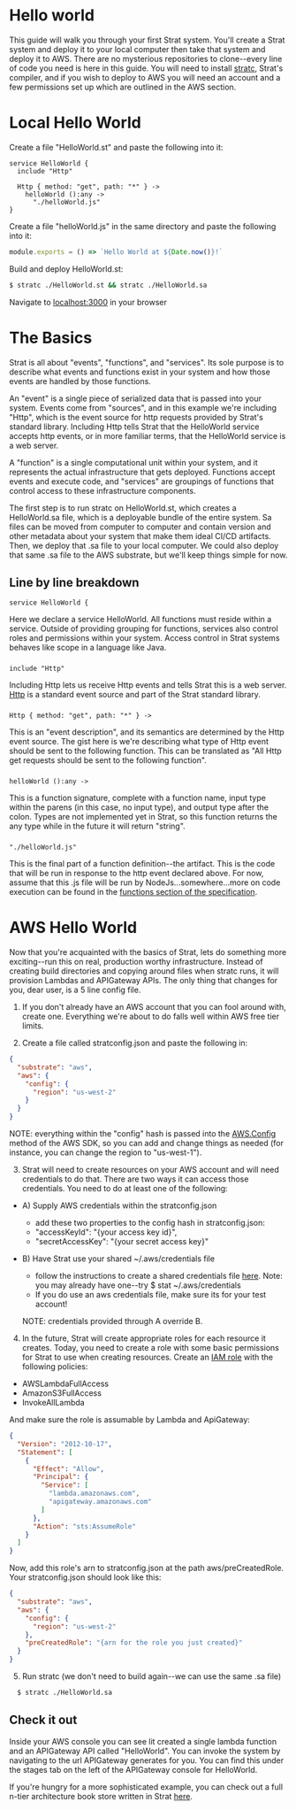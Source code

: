 # Hello world

This guide will walk you through your first Strat system.  You'll create a Strat system and deploy it to your local computer then take that system and deploy it to AWS.  There are no mysterious repositories to clone--every line of code you need is here in this guide.  You will need to install [stratc](./Getting%20Started), Strat's compiler, and if you wish to deploy to AWS you will need an account and a few permissions set up which are outlined in the AWS section.

# Local Hello World

Create a file "HelloWorld.st" and paste the following into it:

```strat
service HelloWorld {
  include "Http"

  Http { method: "get", path: "*" } ->
    helloWorld ():any ->
      "./helloWorld.js"
}
```

Create a file "helloWorld.js" in the same directory and paste the following into it:

```javascript
module.exports = () => `Hello World at ${Date.now()}!`
```

Build and deploy HelloWorld.st:

```bash
$ stratc ./HelloWorld.st && stratc ./HelloWorld.sa
```

Navigate to [localhost:3000](http://localhost:3000) in your browser


# The Basics

Strat is all about "events", "functions", and "services".  Its sole purpose is to describe what events and functions exist in your system and how those events are handled by those functions.

An "event" is a single piece of serialized data that is passed into your system.  Events come from "sources", and in this example we're including "Http", which is the event source for http requests provided by Strat's standard library.  Including Http tells Strat that the HelloWorld service accepts http events, or in more familiar terms, that the HelloWorld service is a web server.

A "function" is a single computational unit within your system, and it represents the actual infrastructure that gets deployed.  Functions accept events and execute code, and "services" are groupings of functions that control access to these infrastructure components.

The first step is to run stratc on HelloWorld.st, which creates a HelloWorld.sa file, which is a deployable bundle of the entire system.  Sa files can be moved from computer to computer and contain version and other metadata about your system that make them ideal CI/CD artifacts.  Then, we deploy that .sa file to your local computer.  We could also deploy that same .sa file to the AWS substrate, but we'll keep things simple for now.

## Line by line breakdown
```
service HelloWorld {
```
Here we declare a service HelloWorld.  All functions must reside within a service.  Outside of providing grouping for functions, services also control roles and permissions within your system.  Access control in Strat systems behaves like scope in a language like Java.

### 
```
include "Http"
```
Including Http lets us receive Http events and tells Strat this is a web server.  [Http](../Sources/Http) is a standard event source and part of the Strat standard library.

###
```
Http { method: "get", path: "*" } ->
```
This is an "event description", and its semantics are determined by the Http event source.  The gist here is we're describing what type of Http event should be sent to the following function.  This can be translated as "All Http get requests should be sent to the following function".

### 
```
helloWorld ():any ->
```
This is a function signature, complete with a function name, input type within the parens (in this case, no input type), and output type after the colon.  Types are not implemented yet in Strat, so this function returns the any type while in the future it will return "string".

### 
```
"./helloWorld.js"
```
This is the final part of a function definition--the artifact.  This is the code that will be run in response to the http event declared above.  For now, assume that this .js file will be run by NodeJs...somewhere...more on code execution can be found in the [functions section of the specification](../Specification/Functions).

# AWS Hello World

Now that you're acquainted with the basics of Strat, lets do something more exciting--run this on real, production worthy infrastructure.  Instead of creating build directories and copying around files when stratc runs, it will provision Lambdas and APIGateway APIs.  The only thing that changes for you, dear user, is a 5 line config file.

1) If you don't already have an AWS account that you can fool around with, create one.  Everything we're about to do falls well within AWS free tier limits.

2) Create a file called stratconfig.json and paste the following in:

```json
{
  "substrate": "aws",
  "aws": {
    "config": {
      "region": "us-west-2"
    }
  }
}

```
NOTE: everything within the "config" hash is passed into the [AWS.Config](https://docs.aws.amazon.com/AWSJavaScriptSDK/latest/AWS/Config.html) method of the AWS SDK, so you can add and change things as needed (for instance, you can change the region to "us-west-1").

3) Strat will need to create resources on your AWS account and will need credentials to do that.  There are two ways it can access those credentials.  You need to do at least one of the following:

  + A) Supply AWS credentials within the stratconfig.json
    - add these two properties to the config hash in stratconfig.json:
    - "accessKeyId": "{your access key id}",
    - "secretAccessKey": "{your secret access key}"

  + B) Have Strat use your shared ~/.aws/credentials file
    - follow the instructions to create a shared credentials file [here](https://docs.aws.amazon.com/sdk-for-javascript/v2/developer-guide/loading-node-credentials-shared.html).  Note: you may already have one--try $ stat ~/.aws/credentials
    - If you do use an aws credentials file, make sure its for your test account!

    NOTE: credentials provided through A override B.

4) In the future, Strat will create appropriate roles for each resource it creates.  Today, you need to create a role with some basic permissions for Strat to use when creating resources.  Create an [IAM role](https://aws.amazon.com/iam/) with the following policies:

  + AWSLambdaFullAccess
  + AmazonS3FullAccess
  + InvokeAllLambda

And make sure the role is assumable by Lambda and ApiGateway:
```json
{
  "Version": "2012-10-17",
  "Statement": [
    {
      "Effect": "Allow",
      "Principal": {
        "Service": [
          "lambda.amazonaws.com",
          "apigateway.amazonaws.com"
        ]
      },
      "Action": "sts:AssumeRole"
    }
  ]
}
```

Now, add this role's arn to stratconfig.json at the path aws/preCreatedRole.  Your stratconfig.json should look like this:

```json
{
  "substrate": "aws",
  "aws": {
    "config": {
      "region": "us-west-2"
    },
    "preCreatedRole": "{arn for the role you just created}"
  }
}
```

5) Run stratc (we don't need to build again--we can use the same .sa file)

```bash
  $ stratc ./HelloWorld.sa
```

## Check it out

Inside your AWS console you can see lit created a single lambda function and an APIGateway API called "HelloWorld".  You can invoke the system by navigating to the url APIGateway generates for you.  You can find this under the stages tab on the left of the APIGateway console for HelloWorld.

If you're hungry for a more sophisticated example, you can check out a full n-tier architecture book store written in Strat [here](https://github.com/CaptainCharlieGreen/lit_demo).
